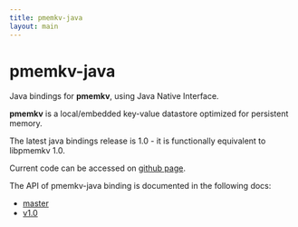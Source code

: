 ```yaml
---
title: pmemkv-java
layout: main
---
```


# pmemkv-java

Java bindings for **pmemkv**, using Java Native Interface.

**pmemkv** is a local/embedded key-value datastore optimized for persistent memory.

The latest java bindings release is 1.0 - it is functionally equivalent to libpmemkv 1.0.

Current code can be accessed on [github page](https://github.com/pmem/pmemkv-java).

The API of pmemkv-java binding is documented in the following docs:
* [master](./master/html/index.html)
* [v1.0](./v1.0/html/index.html)

<!--
# Blog entries

To be delivered...
-->
